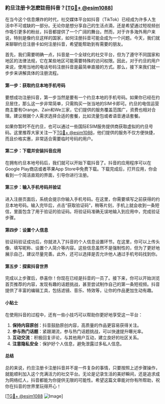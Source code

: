 ### 約旦注册卡怎麽註冊抖音？[[TG💪+ @esim1088](https://t.me/s/esim1088)]

在当今这个信息爆炸的时代，社交媒体平台如抖音（TikTok）已经成为许多人生活中不可或缺的一部分。无论你是想分享自己的生活点滴，还是希望通过短视频创作吸引更多的粉丝，抖音都提供了一个广阔的舞台。然而，对于许多海外用户来说，特别是像约旦这样的国家，如何注册抖音可能会成为一个问题。今天，我们就来聊聊约旦注册卡如何注册抖音，希望能帮助到有需要的朋友。

首先，我们需要明确一点，抖音是一个全球化的社交平台，但为了遵守不同国家和地区的法律法规，它在某些地区可能需要特殊的访问权限。因此，对于约旦的用户来说，使用当地的电话号码注册抖音是最简单直接的方式。那么，接下来我们就一步步来讲解具体的注册流程。

#### 第一步：获取约旦本地手机号码

要想成功注册抖音，第一步当然是要有一个约旦本地的手机号码。如果你已经在约旦居住，那么这一步非常简单，只需购买一张当地的SIM卡即可。约旦的电信运营商主要有Orange、Zain和We三家，它们提供的服务覆盖范围广，资费也相对合理。建议根据个人需求选择合适的套餐，比如流量包或者语音通话套餐。

如果你暂时不在约旦，也可以通过一些国际ESIM服务提供商获取虚拟的约旦号码。这里推荐大家关注一下[TG💪+ @esim1088](https://t.me/s/esim1088)，他们提供的服务不仅方便快捷，而且价格实惠，非常适合需要临时号码的用户。

#### 第二步：下载并安装抖音应用

在拥有约旦本地号码后，我们就可以开始下载抖音了。抖音的应用程序可以在Google Play商店或者苹果App Store中免费下载。下载完成后，打开应用，你会看到一个简洁直观的界面，引导你进行注册。

#### 第三步：输入手机号码并验证

进入注册页面后，系统会提示你输入手机号码。在这里，你需要填写之前获得的约旦本地号码。输入完毕后，点击“获取验证码”，稍等片刻，手机上就会收到一条短信，里面包含了用于验证的验证码。将验证码准确无误地输入到应用中，完成验证步骤。

#### 第四步：设置个人信息

验证码验证成功后，你就进入了抖音的个人信息设置环节。在这里，你可以上传头像、填写昵称、设置个人简介等内容。这些信息虽然不是强制性的，但为了更好地展示自己，建议尽量完善。此外，还可以选择是否允许他人通过手机号码找到你。

#### 第五步：探索抖音世界

完成以上步骤后，恭喜你！你现在已经是抖音的一员了。接下来，你可以开始浏览首页推荐的内容，发现有趣的话题挑战，甚至尝试制作自己的第一条短视频。抖音提供了丰富的编辑工具，包括滤镜、音乐、特效等，让你的作品更加生动有趣。

#### 小贴士

在使用抖音的过程中，还有一些小技巧可以帮助你更好地享受这一平台：

1. **保持内容原创**：抖音鼓励原创内容，高质量的作品更容易获得关注。
2. **参与热门话题**：紧跟潮流，参与热门话题挑战，可以快速提升曝光率。
3. **互动交流**：积极回复评论，与其他用户互动，建立良好的社区关系。
4. **注意隐私安全**：保护好个人信息，避免泄露过多私人信息。

#### 总结

总的来说，约旦注册卡注册抖音并不是一件复杂的事情，只要按照上述步骤操作，就能顺利加入这个充满活力的社交平台。无论是记录生活的美好瞬间，还是追求成为网络红人，抖音都能为你提供无限的可能性。希望这篇文章能对你有所帮助，祝你在抖音的世界里玩得开心！

[[TG💪+ @esim1088](https://t.me/s/esim1088) ![Image](https://i.postimg.cc/4NQfJmqS/Snipaste-2025-05-13-00-14-12.png)]